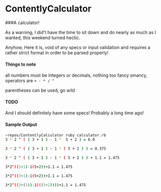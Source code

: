 # ContentlyCalculator
###A calculator!

As a warning, I did't have the time to sit down and do nearly as much as I wanted, this weekend turned hectic.

Anyhow, Here it is, void of any specs or input validation and requires a rather strict format in order to be parsed properly!

#### Things to note

all numbers must be integers or decimals, nothing too fancy smancy, operators are `+ - * / ^`

parentheses can be used, go wild

#### TODO 
And I should definitely have some specs! Probably a long time ago!


#### Sample Output
```bash
~repos/ContentlyCalculator ruby calculator.rb
3 * 2 ^ ( ( 3 + 1 ) - 1 *  5 + 2 ) = 6.0

3 * 2 ^ ( ( 3 + 1 ) - 1 * ( 5 + 2 ) ) = 0.375

3 * 2 ^ ( ( 3 + 1 ) - 1 * ( 5 + 2 ) ) + 1.1 = 1.475

3*2^((3+1)-1(5+2))+1.1 = 1.475

3*2^((3+1)-1(5+2))+1.1 = 1.475

3*2^((3+(1))-1(((5+2))))+1.1 = 1.475
```
